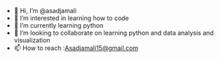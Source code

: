 - 👋 Hi, I’m @asadjamali
- 👀 I’m interested in learning how to code
- 🌱 I’m currently learning python
- 💞️ I’m looking to collaborate on learning python and data analysis and visualization
- 📫 How to reach :Asadjamali15@gmail.com

<!---
asadjamali/asadjamali is a ✨ special ✨ repository because its `README.md` (this file) appears on your GitHub profile.
You can click the Preview link to take a look at your changes.
--->

